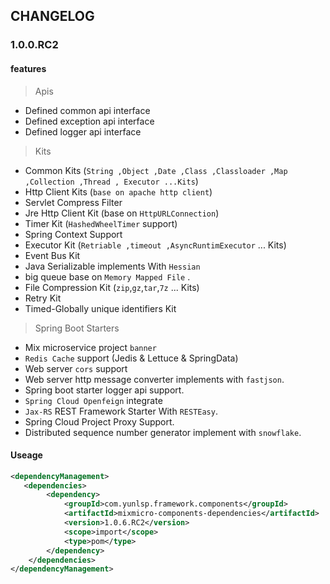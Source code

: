 ## CHANGELOG

### 1.0.0.RC2

#### features

> Apis

- Defined common api interface
- Defined exception api interface
- Defined logger api interface

> Kits

- Common Kits (`String ,Object ,Date ,Class ,Classloader ,Map ,Collection ,Thread , Executor ...Kits`)
- Http Client Kits (`base on apache http client`)
- Servlet Compress Filter
- Jre Http Client Kit (base on `HttpURLConnection`)
- Timer Kit (`HashedWheelTimer` support)
- Spring Context Support
- Executor Kit (`Retriable ,timeout ,AsyncRuntimExecutor` ... Kits)
- Event Bus Kit
- Java Serializable implements With `Hessian`
- big queue base on `Memory Mapped File` .
- File Compression Kit (`zip`,`gz`,`tar`,`7z` ... Kits)
- Retry Kit
- Timed-Globally unique identifiers Kit

> Spring Boot Starters

- Mix microservice project `banner`
- `Redis Cache` support (Jedis & Lettuce & SpringData)
- Web server `cors` support
- Web server http message converter implements with `fastjson`.
- Spring boot starter logger api support.
- `Spring Cloud Openfeign` integrate
- `Jax-RS` REST Framework Starter With `RESTEasy`.
- Spring Cloud Project Proxy Support.
- Distributed sequence number generator implement with `snowflake`.

#### Useage

```xml
<dependencyManagement>
   <dependencies>
        <dependency>
            <groupId>com.yunlsp.framework.components</groupId>
            <artifactId>mixmicro-components-dependencies</artifactId>
            <version>1.0.6.RC2</version>
            <scope>import</scope>
            <type>pom</type>
        </dependency>               
    </dependencies>
</dependencyManagement>

```